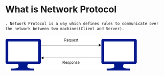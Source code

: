 # What is Network Protocol
    . Network Protocol is a way which defines rules to communicate over the network between two machines(Client and Server).

![Client-Serve-Communication](./Untitled%20Diagram.drawio.png)